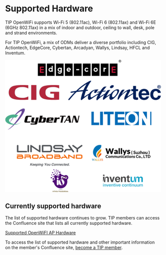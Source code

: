 # Supported Hardware

TIP OpenWiFi supports Wi-Fi 5 (802.11ac), Wi-Fi 6 (802.11ax) and Wi-Fi 6E (6GHz 802.11ax) in a mix of indoor and outdoor, ceiling to wall, desk, pole and strand environments.

For TIP OpenWiFi, a mix of ODMs deliver a diverse portfolio including CIG, Actiontech, EdgeCore, Cybertan, Arcadyan, Wallys, Lindsay, HFCL and Inventum.

![](../.gitbook/assets/image8.png)

## Currently supported hardware

The list of supported hardware continues to grow. TIP members can access the Confluence site that lists all currently supported hardware.

[Supported OpenWiFI AP Hardware](https://telecominfraproject.atlassian.net/wiki/spaces/WIFI/pages/112689187/OpenWiFi+AP+Hardware)

To access the list of supported hardware and other important information on the member's Confluence site, [become a TIP member](https://telecominfraproject.com/apply-for-membership/).
